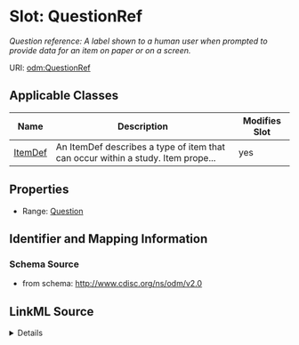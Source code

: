 # Slot: QuestionRef


_Question reference: A label shown to a human user when prompted to provide data for an item on paper or on a screen._



URI: [odm:QuestionRef](http://www.cdisc.org/ns/odm/v2.0/QuestionRef)



<!-- no inheritance hierarchy -->




## Applicable Classes

| Name | Description | Modifies Slot |
| --- | --- | --- |
[ItemDef](ItemDef.md) | An ItemDef describes a type of item that can occur within a study. Item prope... |  yes  |







## Properties

* Range: [Question](Question.md)





## Identifier and Mapping Information







### Schema Source


* from schema: http://www.cdisc.org/ns/odm/v2.0




## LinkML Source

<details>
```yaml
name: QuestionRef
description: 'Question reference: A label shown to a human user when prompted to provide
  data for an item on paper or on a screen.'
from_schema: http://www.cdisc.org/ns/odm/v2.0
rank: 1000
identifier: false
alias: QuestionRef
domain_of:
- ItemDef
range: Question

```
</details>